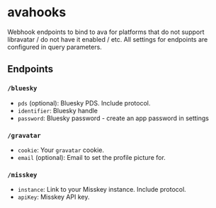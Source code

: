 # avahooks

Webhook endpoints to bind to ava for platforms that do not support libravatar / do not have it enabled / etc.
All settings for endpoints are configured in query parameters.

## Endpoints

### `/bluesky`

- `pds` (optional): Bluesky PDS. Include protocol.
- `identifier`: Bluesky handle
- `password`: Bluesky password - create an app password in settings

### `/gravatar`

- `cookie`: Your `gravatar` cookie.
- `email` (optional): Email to set the profile picture for.

### `/misskey`

- `instance`: Link to your Misskey instance. Include protocol.
- `apiKey`: Misskey API key.

